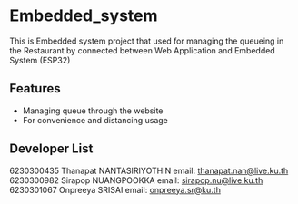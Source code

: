 # Embedded_system
This is Embedded system project that used for managing the queueing in the Restaurant by connected between Web Application and Embedded System (ESP32)
## Features

- Managing queue through the website
- For convenience and distancing usage

## Developer List

6230300435 Thanapat NANTASIRIYOTHIN email: thanapat.nan@live.ku.th\
6230300982 Sirapop NUANGPOOKKA email: sirapop.nu@live.ku.th\
6230301067 Onpreeya SRISAI email: onpreeya.sr@ku.th



